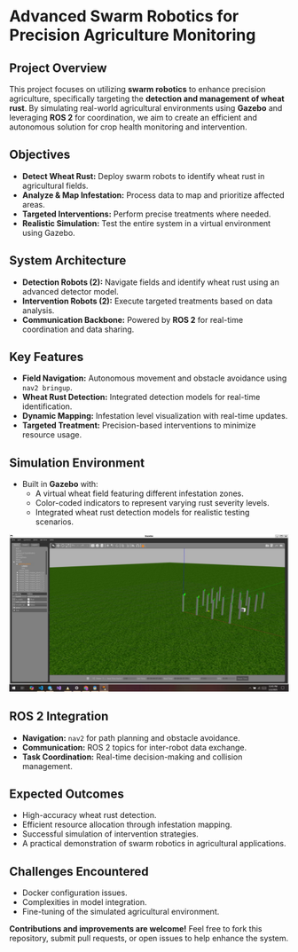 # Advanced Swarm Robotics for Precision Agriculture Monitoring

## Project Overview

This project focuses on utilizing **swarm robotics** to enhance precision agriculture, specifically targeting the **detection and management of wheat rust**. By simulating real-world agricultural environments using **Gazebo** and leveraging **ROS 2** for coordination, we aim to create an efficient and autonomous solution for crop health monitoring and intervention.

## Objectives

- **Detect Wheat Rust:** Deploy swarm robots to identify wheat rust in agricultural fields.
- **Analyze & Map Infestation:** Process data to map and prioritize affected areas.
- **Targeted Interventions:** Perform precise treatments where needed.
- **Realistic Simulation:** Test the entire system in a virtual environment using Gazebo.

## System Architecture

- **Detection Robots (2):** Navigate fields and identify wheat rust using an advanced detector model.
- **Intervention Robots (2):** Execute targeted treatments based on data analysis.
- **Communication Backbone:** Powered by **ROS 2** for real-time coordination and data sharing.

## Key Features

- **Field Navigation:** Autonomous movement and obstacle avoidance using `nav2 bringup`.
- **Wheat Rust Detection:** Integrated detection models for real-time identification.
- **Dynamic Mapping:** Infestation level visualization with real-time updates.
- **Targeted Treatment:** Precision-based interventions to minimize resource usage.

## Simulation Environment

- Built in **Gazebo** with:
  - A virtual wheat field featuring different infestation zones.
  - Color-coded indicators to represent varying rust severity levels.
  - Integrated wheat rust detection models for realistic testing scenarios.

![World overview](image.png)

## ROS 2 Integration

- **Navigation:** `nav2` for path planning and obstacle avoidance.
- **Communication:** ROS 2 topics for inter-robot data exchange.
- **Task Coordination:** Real-time decision-making and collision management.

## Expected Outcomes

- High-accuracy wheat rust detection.
- Efficient resource allocation through infestation mapping.
- Successful simulation of intervention strategies.
- A practical demonstration of swarm robotics in agricultural applications.

## Challenges Encountered

- Docker configuration issues.
- Complexities in model integration.
- Fine-tuning of the simulated agricultural environment.


**Contributions and improvements are welcome!** Feel free to fork this repository, submit pull requests, or open issues to help enhance the system.